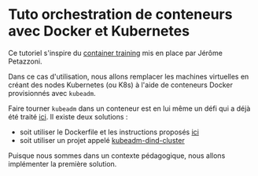 # Tuto orchestration de conteneurs avec Docker et Kubernetes

Ce tutoriel s'inspire du [container training](https://github.com/jpetazzo/container.training) mis en place par Jérôme Petazzoni.

Dans ce cas d'utilisation, nous allons remplacer les machines virtuelles en créant des nodes Kubernetes (ou K8s) à l'aide de conteneurs Docker provisionnés avec ```kubeadm```.

Faire tourner ```kubeadm``` dans un conteneur est en lui même un défi qui a déjà été traité [ici](https://github.com/kubernetes/kubeadm/issues/17). Il existe deux solutions :
- soit utiliser le Dockerfile et les instructions proposés [ici](https://github.com/kubernetes/kubeadm/issues/17#issuecomment-277540628)
- soit utiliser un projet appelé [kubeadm-dind-cluster](https://github.com/Mirantis/kubeadm-dind-cluster)

Puisque nous sommes dans un contexte pédagogique, nous allons implémenter la première solution.
